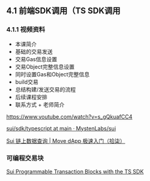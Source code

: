 ## 4.1 **前端SDK调用（TS SDK调用**

### 4.1.1 视频资料

- 本课简介
- 基础的交易发送
- 交易Gas信息设置
- 交易Object完整信息设置
- 同时设置Gas和Object完整信息
- build交易
- 总结构建/发送交易的流程
- 后续课程安排
- 联系方式 + 老师简介

https://www.youtube.com/watch?v=s_gQkuafCC4

[sui/sdk/typescript at main · MystenLabs/sui](https://github.com/MystenLabs/sui/tree/main/sdk/typescript)

[Sui 链上数据查询 | Move dApp 极速入门（拾柒）](https://mp.weixin.qq.com/s/MT73QckvUPuJYsGoAbipyA)

### **可编程交易块**

[Sui Programmable Transaction Blocks with the TS SDK](https://docs.sui.io/build/prog-trans-ts-sdk)